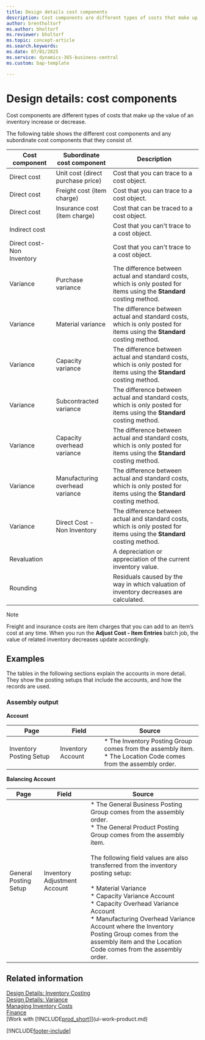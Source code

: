```yaml
---
title: Design details cost components
description: Cost components are different types of costs that make up the value of an inventory increase or decrease.
author: brentholtorf
ms.author: bholtorf
ms.reviewer: bholtorf
ms.topic: concept-article
ms.search.keywords:
ms.date: 07/01/2025
ms.service: dynamics-365-business-central
ms.custom: bap-template

---
```

# Design details: cost components

Cost components are different types of costs that make up the value of an inventory increase or decrease.  

The following table shows the different cost components and any subordinate cost components that they consist of.  

|Cost component|Subordinate cost component|Description|  
|--------------------|--------------------------------|---------------------------------------|  
|Direct cost|Unit cost (direct purchase price)|Cost that you can trace to a cost object.|  
|Direct cost|Freight cost (item charge)|Cost that you can trace to a cost object.|  
|Direct cost|Insurance cost (item charge)|Cost that can be traced to a cost object.|  
|Indirect cost||Cost that you can't trace to a cost object.|  
|Direct cost-Non Inventory||Cost that you can't trace to a cost object.|
|Variance|Purchase variance|The difference between actual and standard costs, which is only posted for items using the **Standard** costing method.|  
|Variance|Material variance|The difference between actual and standard costs, which is only posted for items using the **Standard** costing method.|  
|Variance|Capacity variance|The difference between actual and standard costs, which is only posted for items using the **Standard** costing method.|  
|Variance|Subcontracted variance|The difference between actual and standard costs, which is only posted for items using the **Standard** costing method.|  
|Variance|Capacity overhead variance|The difference between actual and standard costs, which is only posted for items using the **Standard** costing method.|  
|Variance|Manufacturing overhead variance|The difference between actual and standard costs, which is only posted for items using the **Standard** costing method.|  
|Variance|Direct Cost - Non Inventory|The difference between actual and standard costs, which is only posted for items using the **Standard** costing method.|
|Revaluation||A depreciation or appreciation of the current inventory value.|  
|Rounding||Residuals caused by the way in which valuation of inventory decreases are calculated.|  

> [!NOTE]  
> Freight and insurance costs are item charges that you can add to an item’s cost at any time. When you run the **Adjust Cost - Item Entries** batch job, the value of related inventory decreases update accordingly.  

## Examples

The tables in the following sections explain the accounts in more detail. They show the posting setups that include the accounts, and how the records are used.

### Assembly output

**Account**

|Page  |Field  |Source  |
|---------|---------|---------|
|Inventory Posting Setup     | Inventory Account         | * The Inventory Posting Group comes from the assembly item.<br>* The Location Code comes from the assembly order.         |

**Balancing Account**

|Page  |Field  |Source  |
|---------|---------|---------|
|General Posting Setup     | Inventory Adjustment Account         | * The General Business Posting Group comes from the assembly order.<br>* The General Product Posting Group comes from the assembly item.<br><br>The following field values are also transferred from the inventory posting setup:<br><br>* Material Variance<br>* Capacity Variance Account<br>* Capacity Overhead Variance Account<br>* Manufacturing Overhead Variance Account where the Inventory Posting Group comes from the assembly item and the Location Code comes from the assembly order.         |

## Related information  

[Design Details: Inventory Costing](design-details-inventory-costing.md)  
[Design Details: Variance](design-details-variance.md)  
[Managing Inventory Costs](finance-manage-inventory-costs.md)  
[Finance](finance.md)  
[Work with [!INCLUDE[prod_short](includes/prod_short.md)]](ui-work-product.md)  

[!INCLUDE[footer-include](includes/footer-banner.md)]
